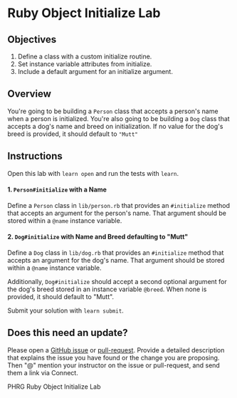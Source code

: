 # Ruby Object Initialize Lab

## Objectives

1. Define a class with a custom initialize routine.
2. Set instance variable attributes from initialize.
3. Include a default argument for an initialize argument.

## Overview

You're going to be building a `Person` class that accepts a person's name when a person is initialized. You're also going to be building a `Dog` class that accepts a dog's name and breed on initialization. If no value for the dog's breed is provided, it should default to `"Mutt"`

## Instructions

Open this lab with `learn open` and run the tests with `learn`.

#### 1. `Person#initialize` with a Name

Define a `Person` class in `lib/person.rb` that provides an `#initialize` method that accepts an argument for the person's name. That argument should be stored within a `@name` instance variable.

#### 2. `Dog#initialize` with Name and Breed defaulting to "Mutt"

Define a `Dog` class in `lib/dog.rb` that provides an `#initialize` method that accepts an argument for the dog's name. That argument should be stored within a `@name` instance variable.

Additionally, `Dog#initialize` should accept a second optional argument for the dog's breed stored in an instance variable `@breed`. When none is provided, it should default to "Mutt".

Submit your solution with `learn submit`.

## Does this need an update?
 Please open a [GitHub issue](https://github.com/learn-co-curriculum/phrg-ruby-object-initialize-lab/issues) or [pull-request](https://github.com/learn-co-curriculum/phrg-ruby-object-initialize-lab/pulls). Provide a detailed description that explains the issue you have found or the change you are proposing. Then "@" mention your instructor on the issue or pull-request, and send them a link via Connect.

<p data-visibility='hidden'>PHRG Ruby Object Initialize Lab</p>
